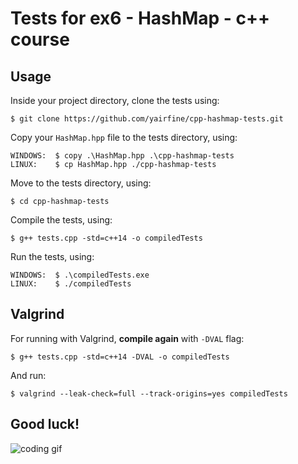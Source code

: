 # Tests for ex6 - HashMap - c++ course
## Usage
Inside your project directory, clone the tests using:
```$xslt
$ git clone https://github.com/yairfine/cpp-hashmap-tests.git
```

Copy your `HashMap.hpp` file to the tests directory, using:
```$xslt
WINDOWS:  $ copy .\HashMap.hpp .\cpp-hashmap-tests
LINUX:    $ cp HashMap.hpp ./cpp-hashmap-tests
```

Move to the tests directory, using:
```$xslt
$ cd cpp-hashmap-tests
```

Compile the tests, using:
```$ xslt
$ g++ tests.cpp -std=c++14 -o compiledTests
```

Run the tests, using:
```$ xslt
WINDOWS:  $ .\compiledTests.exe
LINUX:    $ ./compiledTests
```

## Valgrind
For running with Valgrind, **compile again** with `-DVAL` flag:
```$ xslt
$ g++ tests.cpp -std=c++14 -DVAL -o compiledTests
```
And run:
```$ xslt
$ valgrind --leak-check=full --track-origins=yes compiledTests
```

## Good luck!
![coding gif](https://media.giphy.com/media/iAKXyzgLVtKsU/giphy.gif)
